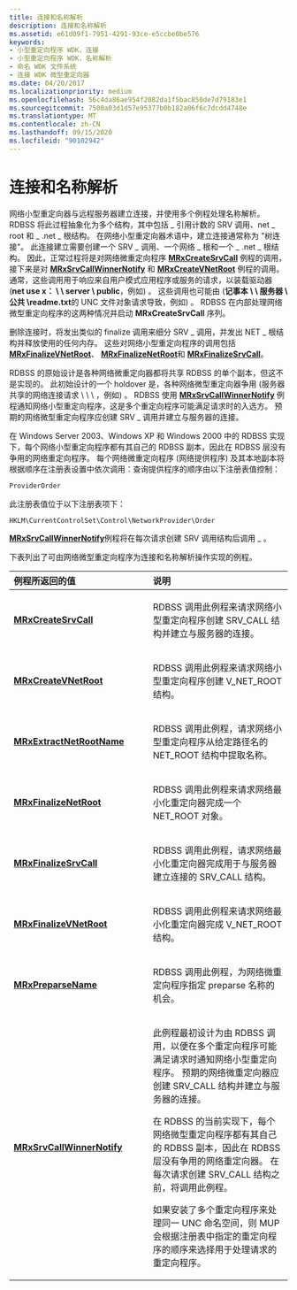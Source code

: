```yaml
---
title: 连接和名称解析
description: 连接和名称解析
ms.assetid: e61d09f1-7951-4291-93ce-e5ccbe0be576
keywords:
- 小型重定向程序 WDK，连接
- 小型重定向程序 WDK，名称解析
- 命名 WDK 文件系统
- 连接 WDK 微型重定向器
ms.date: 04/20/2017
ms.localizationpriority: medium
ms.openlocfilehash: 56c4da86ae954f2082da1f5bac850de7d79183e1
ms.sourcegitcommit: 7500a03d1d57e95377b0b182a06f6c7dcdd4748e
ms.translationtype: MT
ms.contentlocale: zh-CN
ms.lasthandoff: 09/15/2020
ms.locfileid: "90102942"
---
```

# <a name="connection-and-name-resolution"></a>连接和名称解析


网络小型重定向器与远程服务器建立连接，并使用多个例程处理名称解析。 RDBSS 将此过程抽象化为多个结构，其中包括 \_ 引用计数的 SRV 调用、net \_ root 和 \_ .net \_ 根结构。 在网络小型重定向器术语中，建立连接通常称为 "树连接"。 此连接建立需要创建一个 SRV \_ 调用、一个网络 \_ 根和一个 \_ .net \_ 根结构。 因此，正常过程将是对网络微重定向程序 [**MRxCreateSrvCall**](/windows-hardware/drivers/ddi/mrx/nc-mrx-pmrx_create_srvcall) 例程的调用，接下来是对 [**MRxSrvCallWinnerNotify**](/windows-hardware/drivers/ddi/mrx/nc-mrx-pmrx_srvcall_winner_notify) 和 [**MRxCreateVNetRoot**](/windows-hardware/drivers/ddi/mrx/nc-mrx-pmrx_create_v_net_root) 例程的调用。 通常，这些调用用于响应来自用户模式应用程序或服务的请求，以装载驱动器 (**net use x： \\ \\ server \\ public**，例如) 。 这些调用也可能由 (**记事本 \\ \\ 服务器 \\ 公共 \\readme.txt**的 UNC 文件对象请求导致，例如) 。 RDBSS 在内部处理网络微型重定向程序的这两种情况并启动 **MRxCreateSrvCall** 序列。

删除连接时，将发出类似的 finalize 调用来细分 SRV \_ 调用，并发出 NET \_ 根结构并释放使用的任何内存。 这些对网络小型重定向程序的调用包括 [**MRxFinalizeVNetRoot**](/windows-hardware/drivers/ddi/mrx/nc-mrx-pmrx_finalize_v_net_root_calldown)、 [**MRxFinalizeNetRoot**](/windows-hardware/drivers/ddi/mrx/nc-mrx-pmrx_finalize_net_root_calldown)和 [**MRxFinalizeSrvCall**](/windows-hardware/drivers/ddi/mrx/nc-mrx-pmrx_finalize_srvcall_calldown)。

RDBSS 的原始设计是各种网络微重定向器都将共享 RDBSS 的单个副本，但这不是实现的。 此初始设计的一个 holdover 是，各种网络微型重定向器争用 (服务器共享的网络连接请求 \\ \\ \\ ，例如) 。 RDBSS 使用 [**MRxSrvCallWinnerNotify**](/windows-hardware/drivers/ddi/mrx/nc-mrx-pmrx_srvcall_winner_notify) 例程通知网络小型重定向程序，这是多个重定向程序可能满足请求时的入选方。 预期的网络微型重定向程序应创建 SRV \_ 调用并建立与服务器的连接。

在 Windows Server 2003、Windows XP 和 Windows 2000 中的 RDBSS 实现下，每个网络小型重定向程序都有其自己的 RDBSS 副本，因此在 RDBSS 层没有争用的网络重定向程序。 每个网络微重定向程序 (网络提供程序) 及其本地副本将根据顺序在注册表设置中依次调用：查询提供程序的顺序由以下注册表值控制：

```cpp
ProviderOrder
```

此注册表值位于以下注册表项下：

```cpp
HKLM\CurrentControlSet\Control\NetworkProvider\Order
```

[**MRxSrvCallWinnerNotify**](/windows-hardware/drivers/ddi/mrx/nc-mrx-pmrx_srvcall_winner_notify)例程将在每次请求创建 SRV 调用结构后调用 \_ 。

下表列出了可由网络微型重定向程序为连接和名称解析操作实现的例程。

<table>
<colgroup>
<col width="50%" />
<col width="50%" />
</colgroup>
<thead>
<tr class="header">
<th align="left">例程所返回的值</th>
<th align="left">说明</th>
</tr>
</thead>
<tbody>
<tr class="odd">
<td align="left"><a href="/windows-hardware/drivers/ddi/mrx/nc-mrx-pmrx_create_srvcall" data-raw-source="[&lt;strong&gt;MRxCreateSrvCall&lt;/strong&gt;](/windows-hardware/drivers/ddi/mrx/nc-mrx-pmrx_create_srvcall)"><strong>MRxCreateSrvCall</strong></a></td>
<td align="left"><p>RDBSS 调用此例程来请求网络小型重定向程序创建 SRV_CALL 结构并建立与服务器的连接。</p></td>
</tr>
<tr class="even">
<td align="left"><a href="/windows-hardware/drivers/ddi/mrx/nc-mrx-pmrx_create_v_net_root" data-raw-source="[&lt;strong&gt;MRxCreateVNetRoot&lt;/strong&gt;](/windows-hardware/drivers/ddi/mrx/nc-mrx-pmrx_create_v_net_root)"><strong>MRxCreateVNetRoot</strong></a></td>
<td align="left"><p>RDBSS 调用此例程来请求网络小型重定向程序创建 V_NET_ROOT 结构。</p></td>
</tr>
<tr class="odd">
<td align="left"><a href="/windows-hardware/drivers/ddi/mrx/nc-mrx-pmrx_extract_netroot_name" data-raw-source="[&lt;strong&gt;MRxExtractNetRootName&lt;/strong&gt;](/windows-hardware/drivers/ddi/mrx/nc-mrx-pmrx_extract_netroot_name)"><strong>MRxExtractNetRootName</strong></a></td>
<td align="left"><p>RDBSS 调用此例程，请求网络小型重定向程序从给定路径名的 NET_ROOT 结构中提取名称。</p></td>
</tr>
<tr class="even">
<td align="left"><a href="/windows-hardware/drivers/ddi/mrx/nc-mrx-pmrx_finalize_net_root_calldown" data-raw-source="[&lt;strong&gt;MRxFinalizeNetRoot&lt;/strong&gt;](/windows-hardware/drivers/ddi/mrx/nc-mrx-pmrx_finalize_net_root_calldown)"><strong>MRxFinalizeNetRoot</strong></a></td>
<td align="left"><p>RDBSS 调用此例程来请求网络最小化重定向器完成一个 NET_ROOT 对象。</p></td>
</tr>
<tr class="odd">
<td align="left"><a href="/windows-hardware/drivers/ddi/mrx/nc-mrx-pmrx_finalize_srvcall_calldown" data-raw-source="[&lt;strong&gt;MRxFinalizeSrvCall&lt;/strong&gt;](/windows-hardware/drivers/ddi/mrx/nc-mrx-pmrx_finalize_srvcall_calldown)"><strong>MRxFinalizeSrvCall</strong></a></td>
<td align="left"><p>RDBSS 调用此例程，请求网络最小化重定向器完成用于与服务器建立连接的 SRV_CALL 结构。</p></td>
</tr>
<tr class="even">
<td align="left"><a href="/windows-hardware/drivers/ddi/mrx/nc-mrx-pmrx_finalize_v_net_root_calldown" data-raw-source="[&lt;strong&gt;MRxFinalizeVNetRoot&lt;/strong&gt;](/windows-hardware/drivers/ddi/mrx/nc-mrx-pmrx_finalize_v_net_root_calldown)"><strong>MRxFinalizeVNetRoot</strong></a></td>
<td align="left"><p>RDBSS 调用此例程来请求网络最小化重定向器完成 V_NET_ROOT 结构。</p></td>
</tr>
<tr class="odd">
<td align="left"><a href="/windows-hardware/drivers/ddi/mrx/nc-mrx-pmrx_preparse_name" data-raw-source="[&lt;strong&gt;MRxPreparseName&lt;/strong&gt;](/windows-hardware/drivers/ddi/mrx/nc-mrx-pmrx_preparse_name)"><strong>MRxPreparseName</strong></a></td>
<td align="left"><p>RDBSS 调用此例程，为网络微重定向程序指定 preparse 名称的机会。</p></td>
</tr>
<tr class="even">
<td align="left"><a href="/windows-hardware/drivers/ddi/mrx/nc-mrx-pmrx_srvcall_winner_notify" data-raw-source="[&lt;strong&gt;MRxSrvCallWinnerNotify&lt;/strong&gt;](/windows-hardware/drivers/ddi/mrx/nc-mrx-pmrx_srvcall_winner_notify)"><strong>MRxSrvCallWinnerNotify</strong></a></td>
<td align="left"><p>此例程最初设计为由 RDBSS 调用，以便在多个重定向程序可能满足请求时通知网络小型重定向程序。 预期的网络微重定向器应创建 SRV_CALL 结构并建立与服务器的连接。</p>
<p>在 RDBSS 的当前实现下，每个网络微型重定向程序都有其自己的 RDBSS 副本，因此在 RDBSS 层没有争用的网络重定向器。 在每次请求创建 SRV_CALL 结构之前，将调用此例程。</p>
<p>如果安装了多个重定向程序来处理同一 UNC 命名空间，则 MUP 会根据注册表中指定的重定向程序的顺序来选择用于处理请求的重定向程序。</p></td>
</tr>
</tbody>
</table>

 

